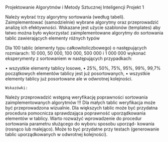 Projektowanie Algorytmów i Metody Sztucznej Inteligencji 
Projekt 1

Należy wybrać trzy algorytmy sortowania (według tabeli). Zaimplementować (samodzielnie) wybrane algorytmy oraz przeprowadzić analizę ich efektywności. Wskazane jest użycie szablonów (templates) aby łatwo można było wykorzystać zaimplementowane algorytmy do sortowania tablic zawierających elementy różnych typów

Dla 100 tablic (elementy typu całkowitoliczbowego) o następujących rozmiarach: 10 000, 50 000, 100 000, 500 000 i 1 000 000 wykonać eksperymenty z sortowaniem w następujących przypadkach:

• wszystkie elementy tablicy losowe,
• 25%, 50%, 75%, 95%, 99%, 99,7% początkowych elementów tablicy jest już posortowanych, 
• wszystkie elementy tablicy już posortowane ale w odwrotnej kolejności.

    Wskazówki:
Należy przeprowadzić wstępną weryfikację poprawności sortowania zaimplementowanych algorytmów !!! Dla małych tablic weryfikacja może być przeprowadzona wizualnie. Dla większych tablic może być przydatna procedura pomocnicza sprawdzająca poprawność uporządkowania elementów w tablicy.
Warto rozważyć wprowadzenie do procedur sortowania parametru służącego do wyboru sposobu uporząd- kowania (rosnąco lub malejąco). Może to być przydatne przy testach (generowanie tablic uporządkowanych w odwrotnej kolejności).
